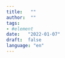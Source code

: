 ```yaml
---
title:   ""
author:  ""
tags:    
- #element
date:   "2022-01-07"
draft:  false
language: "en"
---
```


